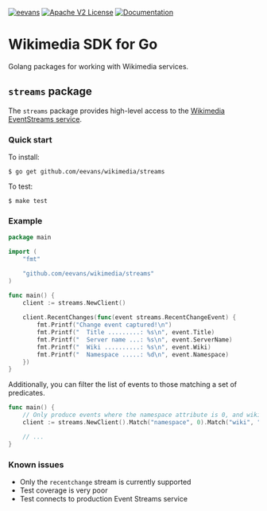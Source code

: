 [![eevans](https://circleci.com/gh/eevans/wikimedia.svg?style=svg)](https://app.circleci.com/pipelines/github/eevans/wikimedia) [![Apache V2 License](https://img.shields.io/badge/license-Apache%20V2-blue.svg)](https://github.com/eevans/wikimedia/blob/master/LICENSE.txt) [![Documentation](https://godoc.org/github.com/eevans/wikimedia/streams?status.svg)](https://godoc.org/github.com/eevans/wikimedia/streams)

# Wikimedia SDK for Go

Golang packages for working with Wikimedia services.


## `streams` package

The `streams` package provides high-level access to the [Wikimedia
EventStreams service][1].

### Quick start

To install:

```
$ go get github.com/eevans/wikimedia/streams
```

To test:

```
$ make test
```

### Example

```go
package main

import (
    "fmt"

    "github.com/eevans/wikimedia/streams"
)

func main() {
    client := streams.NewClient()
    
    client.RecentChanges(func(event streams.RecentChangeEvent) {
        fmt.Printf("Change event captured!\n")
        fmt.Printf("  Title .........: %s\n", event.Title)
        fmt.Printf("  Server name ...: %s\n", event.ServerName)
        fmt.Printf("  Wiki ..........: %s\n", event.Wiki)
        fmt.Printf("  Namespace .....: %d\n", event.Namespace)
    })
}
```

Additionally, you can filter the list of events to those matching a
set of predicates.

```go
func main() {
    // Only produce events where the namespace attribute is 0, and wiki is enwiki
    client := streams.NewClient().Match("namespace", 0).Match("wiki", "enwiki")

    // ...
}
```

### Known issues

* Only the `recentchange` stream is currently supported
* Test coverage is very poor
* Test connects to production Event Streams service


[1]: https://wikitech.wikimedia.org/wiki/Event_Platform/EventStreams
